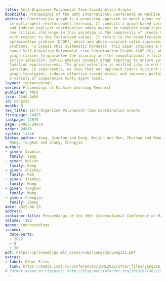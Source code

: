 ```yaml
---
title: Self-Organized Polynomial-Time Coordination Graphs
booktitle: Proceedings of the 39th International Conference on Machine Learning
abstract: Coordination graph is a promising approach to model agent collaboration
  in multi-agent reinforcement learning. It conducts a graph-based value factorization
  and induces explicit coordination among agents to complete complicated tasks. However,
  one critical challenge in this paradigm is the complexity of greedy action selection
  with respect to the factorized values. It refers to the decentralized constraint
  optimization problem (DCOP), which and whose constant-ratio approximation are NP-hard
  problems. To bypass this systematic hardness, this paper proposes a novel method,
  named Self-Organized Polynomial-time Coordination Graphs (SOP-CG), which uses structured
  graph classes to guarantee the accuracy and the computational efficiency of collaborated
  action selection. SOP-CG employs dynamic graph topology to ensure sufficient value
  function expressiveness. The graph selection is unified into an end-to-end learning
  paradigm. In experiments, we show that our approach learns succinct and well-adapted
  graph topologies, induces effective coordination, and improves performance across
  a variety of cooperative multi-agent tasks.
layout: inproceedings
series: Proceedings of Machine Learning Research
publisher: PMLR
issn: 2640-3498
id: yang22a
month: 0
tex_title: Self-Organized Polynomial-Time Coordination Graphs
firstpage: 24963
lastpage: 24979
page: 24963-24979
order: 24963
cycles: false
bibtex_author: Yang, Qianlan and Dong, Weijun and Ren, Zhizhou and Wang, Jianhao and
  Wang, Tonghan and Zhang, Chongjie
author:
- given: Qianlan
  family: Yang
- given: Weijun
  family: Dong
- given: Zhizhou
  family: Ren
- given: Jianhao
  family: Wang
- given: Tonghan
  family: Wang
- given: Chongjie
  family: Zhang
date: 2022-06-28
address:
container-title: Proceedings of the 39th International Conference on Machine Learning
volume: '162'
genre: inproceedings
issued:
  date-parts:
  - 2022
  - 6
  - 28
pdf: https://proceedings.mlr.press/v162/yang22a/yang22a.pdf
extras:
- label: Other Files
  link: https://media.icml.cc/Conferences/ICML2022/other_files/yang22a-supp.zip
# Format based on citeproc: http://blog.martinfenner.org/2013/07/30/citeproc-yaml-for-bibliographies/
---
```

